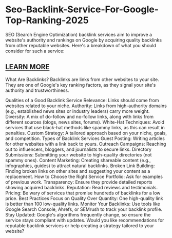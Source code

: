 # Seo-Backlink-Service-For-Google-Top-Ranking-2025
SEO (Search Engine Optimization) backlink services aim to improve a website's authority and rankings on Google by acquiring quality backlinks from other reputable websites. Here's a breakdown of what you should consider for such a service:

<h2><a href="https://go.fiverr.com/visit/?bta=435382&amp;brand=fiverrcpa&amp;landingPage=https%253A%252F%252Fwww.fiverr.com%252Fseo_rankingdude%252Fdo-all-in-one-seo-service-monthly-pack-for-30-days-for-top5%253Fcontext_referrer%253Dsubcategory_listing%2526source%253Dhplo_subcat_first_step%2526ref_ctx_id%253D60a43175a6434450abdaa4e5ebd77462%2526pckg_id%253D1%2526pos%253D1%2526context_type%253Drating%2526funnel%253D60a43175a6434450abdaa4e5ebd77462%2526fiverr_choice%253Dtrue%2526imp_id%253D3626fc63-f938-46f3-85fd-566502ed83d3">LEARN MORE</a></h2>

What Are Backlinks?
Backlinks are links from other websites to your site. They are one of Google's key ranking factors, as they signal your site's authority and trustworthiness.

Qualities of a Good Backlink Service
Relevance: Links should come from websites related to your niche.
Authority: Links from high-authority domains (e.g., established news sites or industry leaders) carry more weight.
Diversity: A mix of do-follow and no-follow links, along with links from different sources (blogs, news sites, forums).
White-Hat Techniques: Avoid services that use black-hat methods like spammy links, as this can result in penalties.
Custom Strategy: A tailored approach based on your niche, goals, and competition.
Types of Backlink Services
Guest Posting: Writing articles for other websites with a link back to yours.
Outreach Campaigns: Reaching out to influencers, bloggers, and journalists to secure links.
Directory Submissions: Submitting your website to high-quality directories (not spammy ones).
Content Marketing: Creating shareable content (e.g., infographics, guides) to attract natural backlinks.
Broken Link Building: Finding broken links on other sites and suggesting your content as a replacement.
How to Choose the Right Service
Portfolio: Ask for examples of previous work.
Transparency: Ensure they provide detailed reports showing acquired backlinks.
Reputation: Read reviews and testimonials.
Pricing: Be wary of services that promise hundreds of backlinks for a low price.
Best Practices
Focus on Quality Over Quantity: One high-quality link is better than 100 low-quality links.
Monitor Your Backlinks: Use tools like Google Search Console, Ahrefs, or SEMrush to track your backlink profile.
Stay Updated: Google's algorithms frequently change, so ensure the service stays compliant with updates.
Would you like recommendations for reputable backlink services or help creating a strategy tailored to your website?






